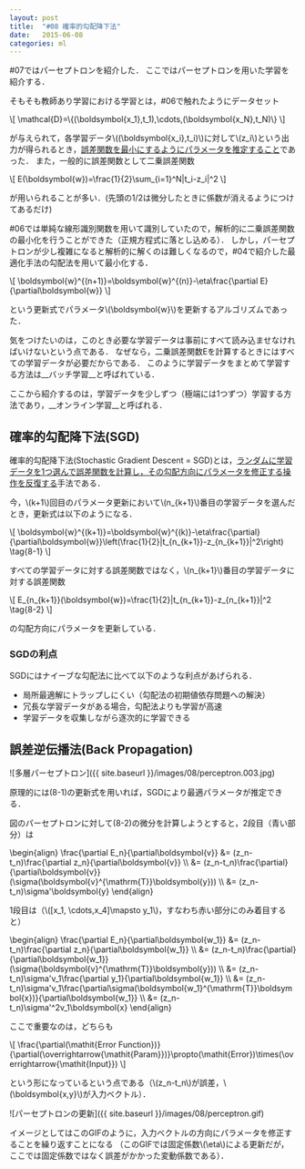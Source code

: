 ```yaml
---
layout: post
title:  "#08 確率的勾配降下法"
date:   2015-06-08
categories: ml
---
```


\#07ではパーセプトロンを紹介した．
ここではパーセプトロンを用いた学習を紹介する．

そもそも教師あり学習における学習とは，\#06で触れたようにデータセット

<div>
\[
	\mathcal{D}=\{(\boldsymbol{x_1},t_1),\cdots,(\boldsymbol{x_N},t_N)\}
\]
</div>

が与えられて，各学習データ\\((\boldsymbol{x\_i},t\_i)\\)に対して\\(z\_i\\)という出力が得られるとき，<u>誤差関数を最小にするようにパラメータを推定すること</u>であった．
また，一般的に誤差関数として二乗誤差関数

<div>
\[
	E(\boldsymbol{w})=\frac{1}{2}\sum_{i=1}^N|t_i-z_i|^2
\]
</div>

が用いられることが多い．(先頭の1/2は微分したときに係数が消えるようにつけてあるだけ)

\#06では単純な線形識別関数を用いて識別していたので，解析的に二乗誤差関数の最小化を行うことができた（正規方程式に落とし込める）．
しかし，パーセプトロンが少し複雑になると解析的に解くのは難しくなるので，\#04で紹介した最適化手法の勾配法を用いて最小化する．

<div>
\[
	\boldsymbol{w}^{(n+1)}=\boldsymbol{w}^{(n)}-\eta\frac{\partial E}{\partial\boldsymbol{w}}
\]
</div>

という更新式でパラメータ\\(\boldsymbol{w}\\)を更新するアルゴリズムであった．

気をつけたいのは，このとき必要な学習データは事前にすべて読み込ませなければいけないという点である．
なぜなら，二乗誤差関数Eを計算するときにはすべての学習データが必要だからである．
このように学習データをまとめて学習する方法は__バッチ学習__と呼ばれている．

ここから紹介するのは，学習データを少しずつ（極端には1つずつ）学習する方法であり，__オンライン学習__と呼ばれる．

## 確率的勾配降下法(SGD)

確率的勾配降下法(Stochastic Gradient Descent = SGD)とは，<u>ランダムに学習データを1つ選んで誤差関数を計算し，その勾配方向にパラメータを修正する操作を反復する</u>手法である．

今，\\(k+1\\)回目のパラメータ更新において\\(n\_{k+1}\\)番目の学習データを選んだとき，更新式は以下のようになる．

<div>
\[
	\boldsymbol{w}^{(k+1)}=\boldsymbol{w}^{(k)}-\eta\frac{\partial}{\partial\boldsymbol{w}}\left(\frac{1}{2}|t_{n_{k+1}}-z_{n_{k+1}}|^2\right) \tag{8-1}
\]
</div>

すべての学習データに対する誤差関数ではなく，\\(n\_{k+1}\\)番目の学習データに対する誤差関数

<div>
\[
	E_{n_{k+1}}(\boldsymbol{w})=\frac{1}{2}|t_{n_{k+1}}-z_{n_{k+1}}|^2 \tag{8-2}
\]
</div>

の勾配方向にパラメータを更新している．

### SGDの利点

SGDにはナイーブな勾配法に比べて以下のような利点があげられる．

+ 局所最適解にトラップしにくい（勾配法の初期値依存問題への解決）
+ 冗長な学習データがある場合，勾配法よりも学習が高速
+ 学習データを収集しながら逐次的に学習できる

## 誤差逆伝播法(Back Propagation)

![多層パーセプトロン]({{ site.baseurl }}/images/08/perceptron.003.jpg)

原理的には(8-1)の更新式を用いれば，SGDにより最適パラメータが推定できる．

図のパーセプトロンに対して(8-2)の微分を計算しようとすると，2段目（青い部分）は

<div>
\begin{align}
	\frac{\partial E_n}{\partial\boldsymbol{v}}
	&= (z_n-t_n)\frac{\partial z_n}{\partial\boldsymbol{v}} \\
	&= (z_n-t_n)\frac{\partial}{\partial\boldsymbol{v}}(\sigma(\boldsymbol{v}^{\mathrm{T}}\boldsymbol{y})) \\
	&= (z_n-t_n)\sigma'\boldsymbol{y}
\end{align}
</div>

1段目は（\\([x\_1, \cdots,x\_4]\mapsto y\_1\\)，すなわち赤い部分にのみ着目すると）

<div>
\begin{align}
	\frac{\partial E_n}{\partial\boldsymbol{w_1}}
	&= (z_n-t_n)\frac{\partial z_n}{\partial\boldsymbol{w_1}} \\
	&= (z_n-t_n)\frac{\partial}{\partial\boldsymbol{w_1}}(\sigma(\boldsymbol{v}^{\mathrm{T}}\boldsymbol{y})) \\
	&= (z_n-t_n)\sigma'v_1\frac{\partial y_1}{\partial\boldsymbol{w_1}} \\
	&= (z_n-t_n)\sigma'v_1\frac{\partial\sigma(\boldsymbol{w_1}^{\mathrm{T}}\boldsymbol{x})}{\partial\boldsymbol{w_1}} \\
	&= (z_n-t_n)\sigma'^2v_1\boldsymbol{x}
\end{align}
</div>

ここで重要なのは，どちらも

<div>
\[
	\frac{\partial(\mathit{Error Function})}{\partial(\overrightarrow{\mathit{Param}})}\propto(\mathit{Error})\times(\overrightarrow{\mathit{Input}})
\]
</div>

という形になっているという点である（\\(z\_n-t\_n\\)が誤差，\\(\boldsymbol{x,y}\\)が入力ベクトル）．

![パーセプトロンの更新]({{ site.baseurl }}/images/08/perceptron.gif)

イメージとしてはこのGIFのように，入力ベクトルの方向にパラメータを修正することを繰り返すことになる
（このGIFでは固定係数\\(\eta\\)による更新だが，ここでは固定係数ではなく誤差がかかった変動係数である）．
